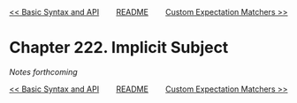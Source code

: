 <div>
<div style='float: left'><a href='ch221-basic-syntax-and-api.md'>&lt;&lt; Basic Syntax and API</a></div>
<div style='float: right'><a href='ch223-custom-expectation-matchers.md'>Custom Expectation Matchers &gt;&gt;</a></div>
<div style='float: inline-auto;text-align:center'><a href='README.md'>README</a></div>
<div style="clear: both"></div>
</div>

# Chapter 222. Implicit Subject

*Notes forthcoming*

<div>
<div style='float: left'><a href='ch221-basic-syntax-and-api.md'>&lt;&lt; Basic Syntax and API</a></div>
<div style='float: right'><a href='ch223-custom-expectation-matchers.md'>Custom Expectation Matchers &gt;&gt;</a></div>
<div style='float: inline-auto;text-align:center'><a href='README.md'>README</a></div>
<div style="clear: both"></div>
</div>